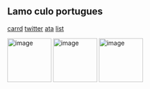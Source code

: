 ## Lamo culo portugues

[carrd](https://santimental.carrd.co/)
[twitter](https://x.com/santimental54?s=21)
[ata](https://santi.atabook.org/)
[list](https://listography.com/velasco)

 <img width="100" height="100" alt="image" src="https://github.com/user-attachments/assets/54443641-d8e2-4d5f-b1b1-5e67a9de2886" />
<img width="100" height="100" alt="image" src="https://github.com/user-attachments/assets/b9cabc8a-21b7-4144-9b79-c5c133f9ac8d"/>
<img width="100" height="100" alt="image" src="https://github.com/user-attachments/assets/cb0982b3-a8c0-4890-b45b-fa08aa0201ee"/>
</p>
